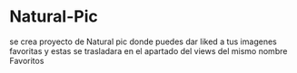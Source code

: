 # Natural-Pic
se crea proyecto de Natural pic donde puedes dar liked a tus imagenes favoritas y estas se trasladara en el apartado del views del mismo nombre Favoritos
